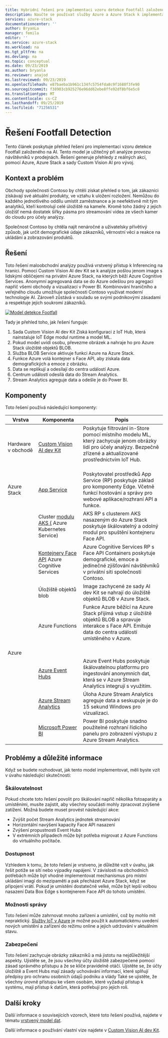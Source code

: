 ```yaml
---
title: Hybridní řešení pro implementaci vzoru detekce Footfall založeného na AI pomocí Azure a Azure Stack
description: Naučte se používat služby Azure a Azure Stack k implementaci vzoru detekce Footfall založeného na AI pro analýzu provozu v maloobchodním obchodě.
services: azure-stack
documentationcenter: ''
author: BryanLa
manager: femila
editor: ''
ms.service: azure-stack
ms.workload: na
ms.tgt_pltfrm: na
ms.devlang: na
ms.topic: conceptual
ms.date: 09/23/2019
ms.author: bryanla
ms.reviewer: anajod
ms.lastreviewed: 09/23/2019
ms.openlocfilehash: e87baeba1b961c134fc5754fda8c9f1688f3fe90
ms.sourcegitcommit: f38903cb925276e96dd62ebe8ffe92df8bf6e5c8
ms.translationtype: MT
ms.contentlocale: cs-CZ
ms.lasthandoff: 09/25/2019
ms.locfileid: "71256531"
---
```

# <a name="footfall-detection-solution"></a>Řešení Footfall Detection

Tento článek poskytuje přehled řešení pro implementaci vzoru detekce Footfall založeného na AI. Tento model je užitečný při analýze provozu návštěvníků v prodejnách. Řešení generuje přehledy z reálných akcí, pomocí Azure, Azure Stack a sady Custom Vision AI pro vývoj.

## <a name="context-and-problem"></a>Kontext a problém

Obchody společnosti Contoso by chtěli získat přehled o tom, jak zákazníci získávají své aktuální produkty, ve vztahu k uložení rozložení. Nemůžou do každého jednotlivého oddílu umístit zaměstnance a je neefektivně mít tým analytiků, kteří kontrolují celé úložiště na kameře. Kromě toho žádný z jejich úložišť nemá dostatek šířky pásma pro streamování videa ze všech kamer do cloudu pro účely analýzy. 

Společnost Contoso by chtěla najít nenáročné a uživatelsky přívětivý způsob, jak určit demografické údaje zákazníků, věrnostní věci a reakce na ukládání a zobrazování produktů.

## <a name="solution"></a>Řešení

Toto řešení maloobchodní analýzy používá vrstvený přístup k Inferencing na hranici. Pomocí Custom Vision AI dev Kit se k analýze pošlou jenom image s lidskými obličejemi na privátní Azure Stack, na kterých běží Azure Cognitive Services. Anonymní agregovaná data se do Azure odešlou pro agregaci napříč všemi obchody a vizualizací v Power BI. Kombinování hraničního a veřejného cloudu umožňuje společnosti Contoso využívat moderní technologie AI. Zároveň zůstává v souladu se svými podnikovými zásadami a respektuje jejich soukromí zákazníků.

[![Model detekce Footfall](media/hybrid-pattern-ai-footfall-detection/solution-architecture.png)](media/hybrid-pattern-ai-footfall-detection/solution-architecture.png)

Tady je přehled toho, jak řešení funguje: 

1. Sada Custom Vision AI dev Kit Získá konfiguraci z IoT Hub, která nainstaluje IoT Edge modul runtime a model ML.
2. Pokud model uvidí osobu, převezme obrázek a nahraje ho pro Azure Stack úložiště objektů BLOB. 
3. Služba BLOB Service aktivuje funkci Azure na Azure Stack. 
4. Funkce Azure volá kontejner s Face API, aby získala data demografických a emoce z obrázku.
5. Data se replikují a odesílají do centra událostí Azure.
6. Centrum událostí odesílá data do Stream Analytics.
7. Stream Analytics agreguje data a odešle je do Power BI.

## <a name="components"></a>Komponenty

Toto řešení používá následující komponenty:

| Vrstva | Komponenta | Popis |
|----------|-----------|-------------|
| Hardware v obchodě | [Custom Vision AI dev Kit](https://azure.github.io/Vision-AI-DevKit-Pages/) | Poskytuje filtrování in-Store pomocí místního modelu ML, který zachycuje jenom obrázky lidí pro účely analýzy. Bezpečně zřízené a aktualizované prostřednictvím IoT Hub.<br><br>|
| Azure Stack | [App Service](../operator/azure-stack-app-service-overview.md) | Poskytovatel prostředků App Service (RP) poskytuje základ pro komponenty Edge. Včetně funkcí hostování a správy pro webové aplikace/rozhraní API a funkce. |
| | Cluster [modulu AKS (](https://github.com/Azure/aks-engine) Azure Kubernetes Service) | AKS RP s clusterem AKS nasazeným do Azure Stack poskytuje škálovatelný a odolný modul pro spuštění kontejneru Face API. |
| | [Kontejnery Face API](/azure/cognitive-services/face/face-how-to-install-containers) Azure Cognitive Services| Azure Cognitive Services RP s Face API Containers poskytuje demografické, emoce a jedinečné zjišťování návštěvníků v privátní síti společnosti Contoso. |
| | Úložiště objektů blob | Image zachycené ze sady AI dev Kit se nahrají do úložiště objektů BLOB v Azure Stack. |
| | Azure Functions | Funkce Azure běžící na Azure Stack přijímá vstup z úložiště objektů BLOB a spravuje interakce s Face API. Emituje data do centra událostí umístěného v Azure.<br><br>|
| Azure |  |  |
|  | [Azure Event Hubs](/azure/event-hubs/) | Azure Event Hubs poskytuje škálovatelnou platformu pro ingestování anonymních dat, která se v Azure Stream Analytics integrují s využitím. |
|  | [Azure Stream Analytics](/azure/stream-analytics/) | Úloha Azure Stream Analytics agreguje data a seskupuje je do 15 sekund Windows pro vizualizaci. |
|  | [Microsoft Power BI](https://powerbi.microsoft.com/) | Power BI poskytuje snadno použitelné rozhraní řídicího panelu pro zobrazení výstupu z Azure Stream Analytics. |

## <a name="issues-and-considerations"></a>Problémy a důležité informace

Když se budete rozhodovat, jak tento model implementovat, měli byste vzít v úvahu následující skutečnosti:

### <a name="scalability"></a>Škálovatelnost 

Pokud chcete toto řešení povolit pro škálování napříč několika fotoaparáty a umístěními, musíte zajistit, aby všechny součásti mohly zpracovat zvýšené zatížení. Možná budete muset provést následující akce:

- Zvýšit počet Stream Analytics jednotek streamování
- Horizontální navýšení kapacity Face API nasazení
- Zvýšení propustnosti Event Hubs
- V extrémních případech může být potřeba migrovat z Azure Functions do virtuálního počítače.

### <a name="availability"></a>Dostupnost

Vzhledem k tomu, že toto řešení je vrstveno, je důležité vzít v úvahu, jak řešit potíže se sítí nebo výpadky napájení. V závislosti na obchodních potřebách může být vhodné implementovat mechanismus pro místní ukládání imagí do mezipaměti a pak přecházet Azure Stack, když se připojení vrátí. Pokud je umístění dostatečně velké, může být lepší volbou nasazení Data Box Edge s kontejnerem Face API do tohoto umístění.

### <a name="manageability"></a>Možnosti správy

Toto řešení může zahrnovat mnoho zařízení a umístění, což by mohlo mít nepraktický. [Služby IoT v Azure](/azure/iot-fundamentals/) je možné použít k automatickému uvedení nových umístění a zařízení do režimu online a jejich udržování v aktuálním stavu. 

### <a name="security"></a>Zabezpečení

Toto řešení zachycuje obrázky zákazníků a má jistotu na nejdůležitější aspekty. Ujistěte se, že jsou všechny účty úložiště zabezpečené pomocí zásad správného přístupu a že se klíče pravidelně otáčí. Ujistěte se, že účty úložiště a Event Hubs mají zásady uchovávání informací, které splňují předpisy pro ochranu osobních údajů podniku a vlády Také se ujistěte, že všechny úrovně přístupu ke všem osobám, které vyžadují přístup k systému, mají přístup k datům, která potřebují pro jejich roli.

## <a name="next-steps"></a>Další kroky

Další informace o souvisejících vzorech, které toto řešení používá, najdete v tématu [vrstvený model dat](azure-stack-solution-staged-data.md). 

Další informace o používání vlastní vize najdete v [Custom Vision AI dev Kit](https://azure.github.io/Vision-AI-DevKit-Pages/). 
